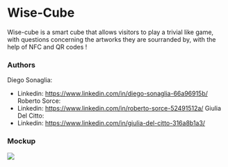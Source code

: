 # Wise-Cube 
Wise-cube is a smart cube that allows visitors to play a trivial like game, with questions concerning the artworks they are sourranded by, with the help of NFC and QR codes !
### Authors
Diego Sonaglia:  
 - Linkedin: https://www.linkedin.com/in/diego-sonaglia-66a96915b/
Roberto Sorce:  
 - Linkedin: https://www.linkedin.com/in/roberto-sorce-52491512a/
Giulia Del Citto:  
- Linkedin: https://www.linkedin.com/in/giulia-del-citto-316a8b1a3/

### Mockup
<img src='/mockup/site/cube-picture.jpg'>
          
